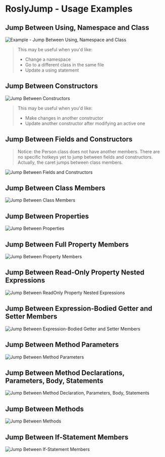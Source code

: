 # RoslyJump - Usage Examples

## Jump Between Using, Namespace and Class

![Example - Jump Between Using, Namespace and Class](./docs/images/usage-examples/example-jump-between-using-namespace-class.gif)

> This may be useful when you'd like:
>
> - Change a namespace
> - Go to a different class in the same file
> - Update a using statement

## Jump Between Constructors

![Jump Between Constructors](./docs/images/usage-examples/example-jump-between-ctors.gif)

> This may be useful when you'd like:
>
> - Make changes in another constructor
> - Update another constructor after modifying an active one

## Jump Between Fields and Constructors

> Notice: the Person class does not have another members.
> There are no specific hotkeys yet to jump between fields and constructors.
> Actually, the caret jumps between class members.

![Jump Between Fields and Constructors](./docs/images/usage-examples/example-jump-between-field-and-ctor.gif)

## Jump Between Class Members

![Jump Between Class Members](./docs/images/usage-examples/jump-between-class-members.gif)

## Jump Between Properties

![Jump Between Properties](./docs/images/usage-examples/example-jump-between-properties.gif)

## Jump Between Full Property Members

![Jump Between Property Members](./docs/images/usage-examples/example-jump-between-property-members.gif)

## Jump Between Read-Only Property Nested Expressions

![Jump Between ReadOnly Property Nested Expressions](./docs/images/usage-examples/example-jump-between-readonly-prop-nested-expression.gif)

## Jump Between Expression-Bodied Getter and Setter Members

![Jump Between Expression-Bodied Getter and Setter Members](./docs/images/usage-examples/example-jump-between-expression-bodied-prop-members.gif)

## Jump Between Method Parameters

![Jump Between Method Parameters](./docs/images/usage-examples/example-jump-between-method-params.gif)

## Jump Between Method Declarations, Parameters, Body, Statements

![Jump Between Method Declaration, Parameters, Body, Statements](./docs/images/usage-examples/example-jump-between-method-members.gif)

## Jump Between Methods

![Jump Between Methods](./docs/images/usage-examples/jump-between-methods.gif)

## Jump Between If-Statement Members

![Jump Between If-Statement Members](./docs/images/usage-examples/example-jump-nested-if-members.gif)
